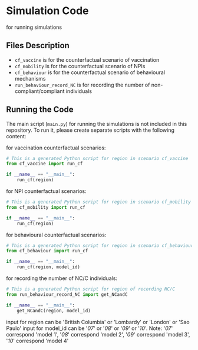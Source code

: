 # Simulation Code
for running simulations
## Files Description
- `cf_vaccine` is for the counterfactual scenario of vaccination
- `cf_mobility` is for the counterfactual scenario of  NPIs
- `cf_behaviour` is for the counterfactual scenario of behavioural mechanisms
- `run_behaviour_record_NC` is for recording the number of non-compliant/compliant individuals

## Running the Code
The main script (`main.py`) for running the simulations is not included in this repository. To run it, please create separate scripts with the following content:

for vaccination counterfactual scenarios:
```python
# This is a generated Python script for region in scenario cf_vaccine
from cf_vaccine import run_cf

if __name__ == "__main__":
    run_cf(region)
```

for NPI counterfactual scenarios:
```python
# This is a generated Python script for region in scenario cf_mobility
from cf_mobility import run_cf

if __name__ == "__main__":
    run_cf(region)
```

for behavioural counterfactual scenarios:
```python
# This is a generated Python script for region in scenario cf_behaviour
from cf_behaviour import run_cf

if __name__ == "__main__":
    run_cf(region, model_id)
```

for recording the number of NC/C individuals:
```python
# This is a generated Python script for region of recording NC/C
from run_behaviour_record_NC import get_NCandC

if __name__ == "__main__":
    get_NCandC(region, model_id)
```

input for region can be 'British Columbia' or 'Lombardy' or 'London' or 'Sao Paulo'
input for model_id can be '_07_' or '_08_' or '_09_' or '_10_'. Note: '_07_' correspond 'model 1', '_08_' correspond 'model 2', '_09_' correspond 'model 3', '_10_' correspond 'model 4'
